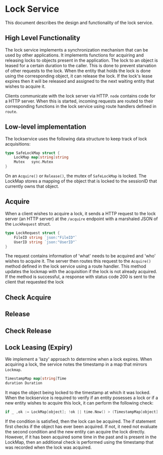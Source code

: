 # Lock Service

This document describes the design and functionality of the lock service.

## High Level Functionality
The lock service implements a synchronization mechanism that can be used by other applications. It implements functions for acquiring and releasing locks to objects present in the application. The lock to an object is leased for a certain duration to the caller. This is done to prevent starvation of other requests to the lock. When the entity that holds the lock is done using the corresponding object, it can release the lock. If the lock's lease expires then it will be released and assigned to the next waiting entity that wishes to acquire it.

Clients communicate with the lock server via HTTP. `node` contains code for a HTTP server. When this is started, incoming requests are routed to their corresponding functions in the lock service using route handlers defined in `route`.

## Low-level implementation
The lockservice uses the following data structure to keep track of lock acquisitions: 
```go
type SafeLockMap struct {
	LockMap map[string]string
	Mutex   sync.Mutex
}
```
On an `Acquire()` or `Release()`, the mutex of `SafeLockMap` is locked. The LockMap stores a mapping of the object that is locked to the sessionID that currently owns that object.

## Acquire
When a client wishes to acquire a lock, it sends a HTTP request to the lock server (an HTTP server) at the `/acquire` endpoint with a marshaled JSON of the `LockRequest` struct. 

```go
type LockRequest struct {
	FileID string `json:"FileID"`
	UserID string `json:"UserID"`
}
```
The request contains information of 'what' needs to be acquired and 'who' wishes to acquire it. The server then routes this request to the `Acquire()` method defined in the lock service using a route handler. This method updates the lockmap with the acquisition if the lock is not already acquired. If the method is successful, a response with status code 200 is sent to the client that requested the lock

## Check Acquire


## Release

## Check Release

## Lock Leasing (Expiry)
We implement a 'lazy' approach to determine when a lock expires. When acquiring a lock, the service notes the timestamp in a map that mirrors `Lockmap`.
```go
TimestampMap map[string]Time
duration Duration
```
It maps the object being locked to the timestamp at which it was locked. When the lockservice is required to verify if an entity posesses a lock or if a new entity wishes to acquire this lock, it can perform the following check:

```go
if _ ,ok := LockMap[object]; !ok || time.Now() > (TimestampMap[object] + duration)
```

If the condition is satisfied, then the lock can be acquired. The if statement first checks if the object has ever been acquired. If not, it need not evaluate the second condition and the new entity can acquire the lock directly. However, if it has been acquired some time in the past and is present in the LockMap, then an additional check is performed using the timestamp that was recorded when the lock was acquired.  


